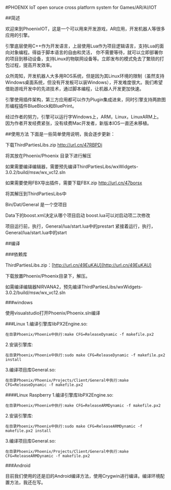 #PHOENIX IoT
open soruce cross platform system for Games/AR/AI/IOT

##简述

欢迎来到PhoenixIOT，这是一个可以用来开发游戏，AR应用，开发机器人等很多应用的引擎。

引擎底层使用C++作为开发语言，上层使用Lua作为项目逻辑语言，支持Lua的面向对象编程。得益于脚本语言的自由和灵活，
你不需要等待，就可以立即部署你的项目到移动设备，支持Linux的物联网设备等。立即发布的模式免去了繁琐的打包过程，提高开发效率。

众所周知，开发机器人大多用ROS系统，但是因为其Linux环境的限制（虽然支持Windows桌面系统，但没有开发板可以装Windows），开发难度很大。我们希望借助游戏开发中的先进技术，通过脚本编程，让机器人开发更加快速。

引擎使用插件架构，第三方应用都可以作为Plugin集成进来，同时引擎支持两款图形编程插件BlueBlock和BluePrint。

经过作者的努力，引擎可以运行字Windows上，ARM，Linux，LinuxARM上。
因为作者开发经费紧张，没有续费Mac开发者，新版本IOS一直还未移植。

##使用方法
下面是一些简单使用说明，我会逐步更新：

下载ThirdPartiesLibs.zip http://url.cn/47RBPDi 

将其放在Phoenix/Phoenix 目录下进行解压

如果需要编译编辑器，需要预先编译ThirdPartiesLibs/wxWidgets-3.0.2/build/msw/wx_vc12.sln

如果需要使用FBX导出插件，需要下载FBX.zip http://url.cn/47borsx

将其解压到ThirdPartiesLibs中

Bin/Dat/General 是一个空项目

Data下的boost.xml决定从哪个项目启动
boost.lua可以对启动项二次修改

项目运行前，执行，General/lua/start.lua中的prestart
紧接着运行，执行，General/lua/start.lua中的start

##编译

###依赖库

ThirdPartiesLibs.zip：[http://url.cn/49EuKAU](http://url.cn/49EuKAU)

下载放置Phoenix/Phoenix目录下，解压。

如需编译编辑器NIRVANA2，预先编译ThirdPartiesLibs/wxWidgets-3.0.2/build/msw/wx_vc12.sln

###windows

使用visualstudio打开Phoenix/Phoenix.sln编译

###Linux
1.编译引擎库libPX2Engine.so:

	在目录Phoenix/Phoenix中执行:make CFG=ReleaseDynamic -f makefile.px2

2.安装引擎库:

	在目录Phoenix/Phoenix中执行:sudo make CFG=ReleaseDynamic -f makefile.px2 install

3.编译项目库General.so:

	在目录Phoenix/Phoenix/Projects/Client/General中执行:make CFG=ReleaseDynamic -f makefile.px2
	
####Linux Raspberry
1.编译引擎库libPX2Engine.so:

	在目录Phoenix/Phoenix中执行:make CFG=ReleaseARMDynamic -f makefile.px2

2.安装引擎库:

	在目录Phoenix/Phoenix中执行:sudo make CFG=ReleaseARMDynamic -f makefile.px2 install

3.编译项目库General.so:

	在目录Phoenix/Phoenix/Projects/Client/General中执行:make CFG=ReleaseARMDynamic -f makefile.px2

###Android

目前我们使用的还是旧的Android编译方法，使用Crygwin进行编译。编译环境配置方法，我还在写。


